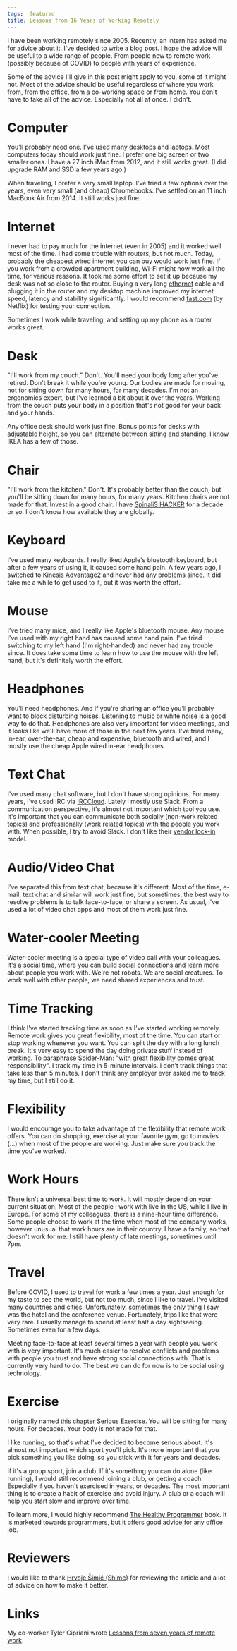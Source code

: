 ```yaml
---
tags:  featured
title: Lessons from 16 Years of Working Remotely
---
```

I have been working remotely since 2005. Recently, an intern has asked me for advice about it. I've decided to write a blog post. I hope the advice will be useful to a wide range of people. From people new to remote work (possibly because of COVID) to people with years of experience.

Some of the advice I'll give in this post might apply to you, some of it might not. Most of the advice should be useful regardless of where you work from, from the office, from a co-working space or from home. You don't have to take all of the advice. Especially not all at once. I didn't.

# Computer

You'll probably need one. I've used many desktops and laptops. Most computers today should work just fine. I prefer one big screen or two smaller ones. I have a 27 inch iMac from 2012, and it still works great. (I did upgrade RAM and SSD a few years ago.)

When traveling, I prefer a very small laptop. I've tried a few options over the years, even very small (and cheap) Chromebooks. I've settled on an 11 inch MacBook Air from 2014. It still works just fine.

# Internet

I never had to pay much for the internet (even in 2005) and it worked well most of the time. I had some trouble with routers, but not much. Today, probably the cheapest wired internet you can buy would work just fine. If you work from a crowded apartment building, Wi-Fi might now work all the time, for various reasons. It took me some effort to set it up because my desk was not so close to the router. Buying a very long [ethernet](https://en.wikipedia.org/wiki/Ethernet) cable and plugging it in the router and my desktop machine improved my internet speed, latency and stability significantly. I would recommend [fast.com](https://fast.com/) (by Netflix) for testing your connection.

Sometimes I work while traveling, and setting up my phone as a router works great.

# Desk

"I'll work from my couch." Don't. You'll need your body long after you've retired. Don't break it while you're young. Our bodies are made for moving, not for sitting down for many hours, for many decades. I'm not an ergonomics expert, but I've learned a bit about it over the years.  Working from the couch puts your body in a position that's not good for your back and your hands.

Any office desk should work just fine. Bonus points for desks with adjustable height, so you can alternate between sitting and standing. I know IKEA has a few of those.

# Chair

"I'll work from the kitchen." Don't. It's probably better than the couch, but you'll be sitting down for many hours, for many years. Kitchen chairs are not made for that. Invest in a good chair. I have [SpinaliS HACKER](https://www.spinalis.com/office-chairs/spinalis-hacker/) for a decade or so. I don't know how available they are globally.

# Keyboard

I've used many keyboards. I really liked Apple's bluetooth keyboard, but after a few years of using it, it caused some hand pain. A few years ago, I switched to [Kinesis Advantage2](https://kinesis-ergo.com/shop/advantage2/) and never had any problems since. It did take me a while to get used to it, but it was worth the effort.

# Mouse

I've tried many mice, and I really like Apple's bluetooth mouse. Any mouse I've used with my right hand has caused some hand pain. I've tried switching to my left hand (I'm right-handed) and never had any trouble since. It does take some time to learn how to use the mouse with the left hand, but it's definitely worth the effort.

# Headphones

You'll need headphones. And if you're sharing an office you'll probably want to block disturbing noises. Listening to music or white noise is a good way to do that. Headphones are also very important for video meetings, and it looks like we'll have more of those in the next few years. I've tried many, in-ear, over-the-ear, cheap and expensive, bluetooth and wired, and I mostly use the cheap Apple wired in-ear headphones.

# Text Chat

I've used many chat software, but I don't have strong opinions. For many years, I've used IRC via [IRCCloud](https://www.irccloud.com). Lately I mostly use Slack. From a communication perspective, it's almost not important which tool you use. It's important that you can communicate both socially (non-work related topics) and professionally (work related topics) with the people you work with. When possible, I try to avoid Slack. I don't like their [vendor lock-in](https://en.wikipedia.org/wiki/Vendor_lock-in) model.

# Audio/Video Chat

I've separated this from text chat, because it's different. Most of the time, e-mail, text chat and similar will work just fine, but sometimes, the best way to resolve problems is to talk face-to-face, or share a screen. As usual, I've used a lot of video chat apps and most of them work just fine.

# Water-cooler Meeting

Water-cooler meeting is a special type of video call with your colleagues. It's a social time, where you can build social connections and learn more about people you work with. We're not robots. We are social creatures. To work well with other people, we need shared experiences and trust.

# Time Tracking

I think I've started tracking time as soon as I've started working remotely. Remote work gives you great flexibility, most of the time. You can start or stop working whenever you want. You can split the day with a long lunch break. It's very easy to spend the day doing private stuff instead of working. To paraphrase Spider-Man: "with great flexibility comes great responsibility". I track my time in 5-minute intervals. I don't track things that take less than 5 minutes. I don't think  any employer ever asked me to track my time, but I still do it.

# Flexibility

I would encourage you to take advantage of the flexibility that remote work offers. You can do shopping, exercise at your favorite gym, go to movies (...) when most of the people are working. Just make sure you track the time you've worked.

# Work Hours

There isn't a universal best time to work. It will mostly depend on your current situation. Most of the people I work with live in the US, while I live in Europe. For some of my colleagues, there is a nine-hour time difference. Some people choose to work at the time when most of the company works, however unusual that work hours are in their country. I have a family, so that doesn't work for me. I still have plenty of late meetings, sometimes until 7pm.

# Travel

Before COVID, I used to travel for work a few times a year. Just enough for my taste to see the world, but not too much, since I like to travel. I've visited many countries and cities. Unfortunately, sometimes the only thing I saw was the hotel and the conference venue. Fortunately, trips like that were very rare. I usually manage to spend at least half a day sightseeing. Sometimes even for a few days.

Meeting face-to-face at least several times a year with people you work with is very important. It's much easier to resolve conflicts and problems with people you trust and have strong social connections with. That is currently very hard to do. The best we can do for now is to be social using technology.

# Exercise

I originally named this chapter Serious Exercise. You will be sitting for many hours. For decades. Your body is not made for that.

I like running, so that's what I've decided to become serious about. It's almost not important which sport you'll pick. It's more important that you pick something you like doing, so you stick with it for years and decades.

If it's a group sport, join a club. If it's something you can do alone (like running), I would still recommend joining a club, or getting a coach. Especially if you haven't exercised in years, or decades. The most important thing is to create a habit of exercise and avoid injury. A club or a coach will help you start slow and improve over time.

To learn more, I would highly recommend [The Healthy Programmer](https://pragprog.com/titles/jkthp/the-healthy-programmer/) book. It is marketed towards programmers, but it offers good advice for any office job.

# Reviewers

I would like to thank [Hrvoje Šimić (Shime)](https://shime.sh/) for reviewing the article and a lot of advice on how to make it better.

# Links

My co-worker Tyler Cipriani wrote [Lessons from seven years of remote work](https://tylercipriani.com/blog/2021/12/01/lessons-from-seven-years-of-remote-work/).
